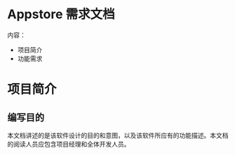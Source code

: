 # Appstore 需求文档

内容：
- 项目简介
- 功能需求

# 项目简介
## 编写目的
  本文档讲述的是该软件设计的目的和意图，以及该软件所应有的功能描述。本文档的阅读人员应包含项目经理和全体开发人员。
